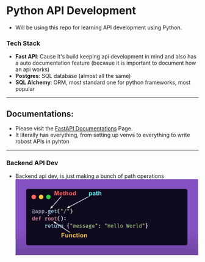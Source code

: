 # Python API Development

- Will be using this repo for learning API development using Python.

### Tech Stack

- **Fast API**: Cause it's build keeping api development in mind and also has a auto documentation feature (becasue it is important to document how an api works)
- **Postgres**: SQL database (almost all the same)
- **SQL Alchemy**: ORM, most standard one for python frameworks, most popular

---

## Documentations:

- Please visit the [FastAPI Documentations](https://fastapi.tiangolo.com/tutorial/first-steps/#what-is-openapi-for) Page.
- It literally has everything, from setting up venvs to everything to write robost APIs in pyhton

---

### Backend API Dev

- Backend api dev, is just making a bunch of path operations
  ![alt text](image.png)
